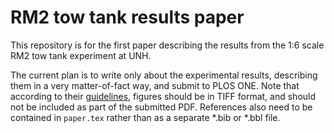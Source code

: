 # RM2 tow tank results paper

This repository is for the first paper describing the results from the 1:6
scale RM2 tow tank experiment at UNH.

The current plan is to write only about the experimental results, describing
them in a very matter-of-fact way, and submit to PLOS ONE. Note that according
to their [guidelines](http://www.plosone.org/static/latexGuidelines), figures
should be in TIFF format, and should not be included as part of the submitted
PDF. References also need to be contained in `paper.tex` rather than as a
separate *.bib or *.bbl file. 


